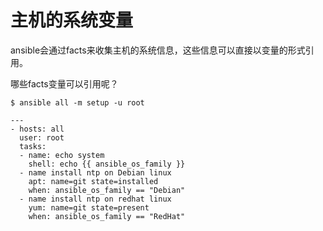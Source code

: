 # 主机的系统变量

ansible会通过facts来收集主机的系统信息，这些信息可以直接以变量的形式引用。

哪些facts变量可以引用呢？

```
$ ansible all -m setup -u root
```

```
---
- hosts: all
  user: root
  tasks:
  - name: echo system
    shell: echo {{ ansible_os_family }}
  - name install ntp on Debian linux
    apt: name=git state=installed
    when: ansible_os_family == "Debian"
  - name install ntp on redhat linux
    yum: name=git state=present
    when: ansible_os_family == "RedHat"
```